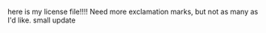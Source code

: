 here is my license file!!!!  Need more exclamation marks, but not as many as I'd like.
small update
